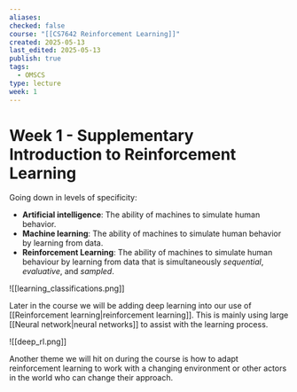 ```yaml
---
aliases: 
checked: false
course: "[[CS7642 Reinforcement Learning]]"
created: 2025-05-13
last_edited: 2025-05-13
publish: true
tags:
  - OMSCS
type: lecture
week: 1
---
```

# Week 1 - Supplementary Introduction to Reinforcement Learning

Going down in levels of specificity:
- **Artificial intelligence**: The ability of machines to simulate human behavior.
- **Machine learning**: The ability of machines to simulate human behavior by learning from data.
- **Reinforcement Learning**: The ability of machines to simulate human behaviour by learning from data that is simultaneously *sequential*, *evaluative*, and *sampled*.

![[learning_classifications.png]]

Later in the course we will be adding deep learning into our use of [[Reinforcement learning|reinforcement learning]]. This is mainly using large [[Neural network|neural networks]] to assist with the learning process.

![[deep_rl.png]]

Another theme we will hit on during the course is how to adapt reinforcement learning to work with a changing environment or other actors in the world who can change their approach.